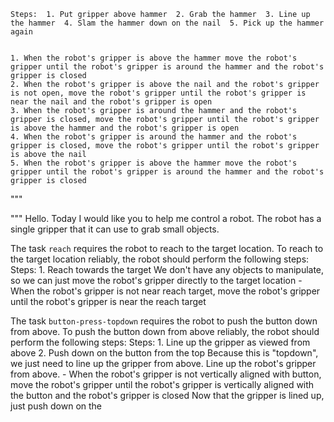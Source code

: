
    Steps:  1. Put gripper above hammer  2. Grab the hammer  3. Line up the hammer  4. Slam the hammer down on the nail  5. Pick up the hammer again


    1. When the robot's gripper is above the hammer move the robot's gripper until the robot's gripper is around the hammer and the robot's gripper is closed
    2. When the robot's gripper is above the nail and the robot's gripper is not open, move the robot's gripper until the robot's gripper is near the nail and the robot's gripper is open
    3. When the robot's gripper is around the hammer and the robot's gripper is closed, move the robot's gripper until the robot's gripper is above the hammer and the robot's gripper is open
    4. When the robot's gripper is around the hammer and the robot's gripper is closed, move the robot's gripper until the robot's gripper is above the nail
    5. When the robot's gripper is above the hammer move the robot's gripper until the robot's gripper is around the hammer and the robot's gripper is closed
"""



"""
Hello. Today I would like you to help me control a robot. The robot has a single gripper that it can use to grab small objects.


The task `reach` requires the robot to reach to the target location.
To reach to the target location reliably, the robot should perform the following steps:
    Steps:  1. Reach towards the target
    We don't have any objects to manipulate, so we can just move the robot's gripper directly to the target location
    - When the robot's gripper is not near reach target, move the robot's gripper until the robot's gripper is near the reach target

The task `button-press-topdown` requires the robot to push the button down from above.
To push the button down from above reliably, the robot should perform the following steps:
    Steps:  1. Line up the gripper as viewed from above  2. Push down on the button from the top
    Because this is "topdown", we just need to line up the gripper from above. Line up the robot's gripper from above.
    - When the robot's gripper is not vertically aligned with button, move the robot's gripper until the robot's gripper is vertically aligned with the button and the robot's gripper is closed
    Now that the gripper is lined up, just push down on the